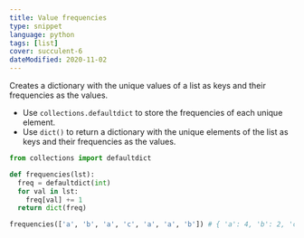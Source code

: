 ```yaml
---
title: Value frequencies
type: snippet
language: python
tags: [list]
cover: succulent-6
dateModified: 2020-11-02
---
```


Creates a dictionary with the unique values of a list as keys and their frequencies as the values.

- Use `collections.defaultdict` to store the frequencies of each unique element.
- Use `dict()` to return a dictionary with the unique elements of the list as keys and their frequencies as the values.

```py
from collections import defaultdict

def frequencies(lst):
  freq = defaultdict(int)
  for val in lst:
    freq[val] += 1
  return dict(freq)

frequencies(['a', 'b', 'a', 'c', 'a', 'a', 'b']) # { 'a': 4, 'b': 2, 'c': 1 }
```
